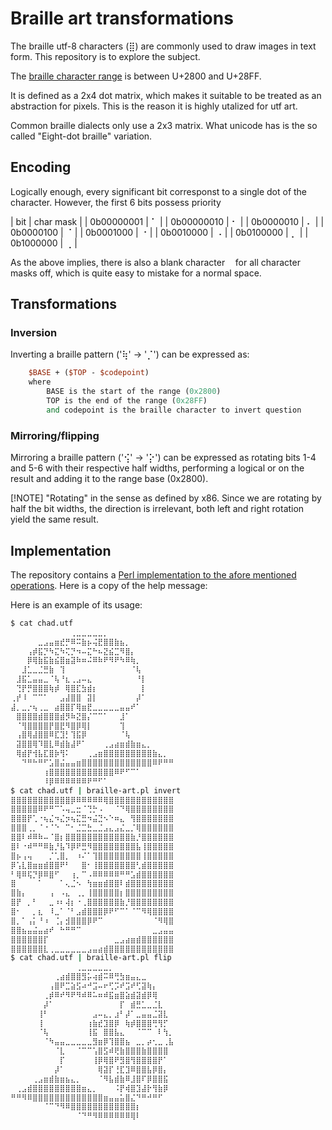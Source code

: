 # Braille art transformations

The braille utf-8 characters (⣿) are commonly used to draw images in text form.
This repository is to explore the subject.

The [braille character range](https://www.unicode.org/charts/PDF/U2800.pdf)
is between U+2800 and U+28FF.

It is defined as a 2x4 dot matrix,
which makes it suitable to be treated as an abstraction for pixels.
This is the reason it is highly utalized for utf art.

Common braille dialects only use a 2x3 matrix.
What unicode has is the so called "Eight-dot braille" variation.

## Encoding
Logically enough,
every significant bit corresponst to a single dot of the character.
However, the first 6 bits possess priority

| bit | char mask |
| 0b00000001 | ⠁ |
| 0b00000010 | ⠂ |
| 0b0000010  | ⠄ |
| 0b0000100  | ⠈ |
| 0b0001000  | ⠐ |
| 0b0010000  | ⠠ |
| 0b0100000  | ⡀ |
| 0b1000000  | ⢀ |

As the above implies,
there is also a blank character `⠀` for all character masks off,
which is quite easy to mistake for a normal space.

## Transformations

### Inversion
Inverting a braille pattern ('⢷' -> '⡈') can be expressed as:
```perl
    $BASE + ($TOP - $codepoint)
    where
        BASE is the start of the range (0x2800)
        TOP is the end of the range (0x28FF)
        and codepoint is the braille character to invert question
```

### Mirroring/flipping
Mirroring a braille pattern ('⢪' -> '⡕') can be expressed as
rotating bits 1-4 and 5-6 with their respective half widths,
performing a logical or on the result and adding it to the range base (0x2800).

[!NOTE]
"Rotating" in the sense as defined by x86.
Since we are rotating by half the bit widths,
the direction is irrelevant,
both left and right rotation yield the same result.

## Implementation
The repository contains a
[Perl implementation to the afore mentioned operations]().
Here is a copy of the help message:


Here is an example of its usage:
```sh
$ cat chad.utf
⠀⠀⠀⠀⠀⠀⠀⠀⠀⠀⠀⢀⣀⣀⣀⣀⣀⡀⠀⠀⠀⠀⠀⠀⠀⠀⠀⠀⠀⠀
⠀⠀⠀⠀⠀⣀⣠⣤⣶⣞⡛⠿⠭⣷⡦⢬⣟⣿⣿⣷⣦⡀⠀⠀⠀⠀⠀⠀⠀⠀
⠀⠀⠀⢠⡾⣯⡙⠳⣍⠳⢍⡙⠲⠤⣍⠓⠦⣝⣮⣉⠻⣿⡄⠀⠀⠀⠀⠀⠀⠀
⠀⠀⠀⡿⢿⣷⣯⣷⣮⣿⣶⣽⠷⠶⠬⠿⠷⠟⠻⠟⠳⠿⢷⡀⠀⠀⠀⠀⠀⠀
⠀⠀⣸⣁⣀⣈⣛⣷⠀⢹⠀⠀⠀⠀⠀⠀⠀⠀⠀⠀⠀⠀⠈⢧⠀⠀⠀⠀⠀⠀
⠀⣸⣯⣁⣤⣤⣀⠈⢧⠘⣆⢀⣠⠤⣄⠀⠀⠀⠀⠀⠀⠀⠀⠘⡇⠀⠀⠀⠀⠀
⠀⢙⡟⡛⣿⣿⣿⢷⡾⠀⢿⣿⣏⣳⣾⡆⠀⠀⠀⠀⠀⠀⠀⠀⡇⠀⠀⠀⠀⠀
⢀⡞⠸⠀⠉⠉⠁⠀⠀⣠⣼⣿⣿⠀⣽⡇⠀⠀⠀⠀⠀⠀⠀⡼⠁⠀⠀⠀⠀⠀
⣼⡀⣀⡐⢦⢀⣀⠀⣴⣿⣿⡏⢿⣶⣟⣀⣀⣀⣀⣀⣤⣤⠞⠁⠀⠀⠀⠀⠀⠀
⠀⣿⣿⣿⣿⣾⣿⣿⣿⣾⡻⠷⣝⣿⡌⠉⠉⠁⠀⠀⣸⠁⠀⠀⠀⠀⠀⠀⠀⠀
⠀⠈⢻⣿⣿⣿⣿⡟⣿⣟⠻⣿⡿⢿⡇⠀⠀⠀⠀⠀⢹⠀⠀⠀⠀⠀⠀⠀⠀⠀
⠀⢠⣿⢿⣼⣿⣿⠿⣏⣹⡃⢹⣯⡿⠀⠀⠀⠀⠀⠀⠈⢧⠀⠀⠀⠀⠀⠀⠀⠀
⠀⣽⣿⣿⢿⠹⣿⣇⠿⣾⣷⣼⠟⠁⠀⠀⠀⢀⣠⣴⣶⣾⣷⣶⣄⡀⠀⠀⠀⠀
⠀⢿⣾⡟⢺⣧⣏⣿⡷⢻⠅⠀⠀⠀⢀⣠⣶⣿⣿⣿⣿⣿⣿⣿⣿⣿⣷⣄⡀⠀
⠀⠀⠙⠛⠓⠛⠋⣡⣿⣬⣤⣤⣶⣿⣿⣿⣿⣿⣿⣿⣿⣿⣿⣿⣿⣿⠿⠟⠛⠛
⠀⠀⠀⠀⠀⠀⢰⣿⣿⣿⣿⣿⣿⣿⣿⣿⣿⣿⣿⠿⠟⠋⠉⠁⠀⠀⠀⠀⠀⠀
⠀⠀⠀⠀⠀⠀⠸⡿⠿⠿⠿⠿⠿⠿⠟⠛⠋⠁⠀⠀⠀⠀⠀⠀⠀⠀⠀⠀⠀⠀
$ cat chad.utf | braille-art.pl invert
⣿⣿⣿⣿⣿⣿⣿⣿⣿⣿⣿⡿⠿⠿⠿⠿⠿⢿⣿⣿⣿⣿⣿⣿⣿⣿⣿⣿⣿⣿
⣿⣿⣿⣿⣿⠿⠟⠛⠉⠡⢤⣀⣒⠈⢙⡓⠠⠀⠀⠈⠙⢿⣿⣿⣿⣿⣿⣿⣿⣿
⣿⣿⣿⡟⢁⠐⢦⣌⠲⣌⡲⢦⣍⣛⠲⣬⣙⠢⠑⠶⣄⠀⢻⣿⣿⣿⣿⣿⣿⣿
⣿⣿⣿⢀⡀⠈⠐⠈⠑⠀⠉⠂⣈⣉⣓⣀⣈⣠⣄⣠⣌⣀⡈⢿⣿⣿⣿⣿⣿⣿
⣿⣿⠇⠾⠿⠷⠤⠈⣿⡆⣿⣿⣿⣿⣿⣿⣿⣿⣿⣿⣿⣿⣷⡘⣿⣿⣿⣿⣿⣿
⣿⠇⠐⠾⠛⠛⠿⣷⡘⣧⠹⡿⠟⣛⠻⣿⣿⣿⣿⣿⣿⣿⣿⣧⢸⣿⣿⣿⣿⣿
⣿⡦⢠⢤⠀⠀⠀⡈⢁⣿⡀⠀⠰⠌⠁⢹⣿⣿⣿⣿⣿⣿⣿⣿⢸⣿⣿⣿⣿⣿
⡿⢡⣇⣿⣶⣶⣾⣿⣿⠟⠃⠀⠀⣿⠂⢸⣿⣿⣿⣿⣿⣿⣿⢃⣾⣿⣿⣿⣿⣿
⠃⢿⠿⢯⡙⡿⠿⣿⠋⠀⠀⢰⡀⠉⠠⠿⠿⠿⠿⠿⠛⠛⣡⣾⣿⣿⣿⣿⣿⣿
⣿⠀⠀⠀⠀⠁⠀⠀⠀⠁⢄⣈⠢⠀⢳⣶⣶⣾⣿⣿⠇⣾⣿⣿⣿⣿⣿⣿⣿⣿
⣿⣷⡄⠀⠀⠀⠀⢠⠀⠠⣄⠀⢀⡀⢸⣿⣿⣿⣿⣿⡆⣿⣿⣿⣿⣿⣿⣿⣿⣿
⣿⡟⠀⡀⠃⠀⠀⣀⠰⠆⢼⡆⠐⢀⣿⣿⣿⣿⣿⣿⣷⡘⣿⣿⣿⣿⣿⣿⣿⣿
⣿⠂⠀⠀⡀⣆⠀⠸⣀⠁⠈⠃⣠⣾⣿⣿⣿⡿⠟⠋⠉⠁⠈⠉⠻⢿⣿⣿⣿⣿
⣿⡀⠁⢠⡅⠘⠰⠀⢈⡄⣺⣿⣿⣿⡿⠟⠉⠀⠀⠀⠀⠀⠀⠀⠀⠀⠈⠻⢿⣿
⣿⣿⣦⣤⣬⣤⣴⠞⠀⠓⠛⠛⠉⠀⠀⠀⠀⠀⠀⠀⠀⠀⠀⠀⠀⠀⣀⣠⣤⣤
⣿⣿⣿⣿⣿⣿⡏⠀⠀⠀⠀⠀⠀⠀⠀⠀⠀⠀⠀⣀⣠⣴⣶⣾⣿⣿⣿⣿⣿⣿
⣿⣿⣿⣿⣿⣿⣇⢀⣀⣀⣀⣀⣀⣀⣠⣤⣴⣾⣿⣿⣿⣿⣿⣿⣿⣿⣿⣿⣿⣿
$ cat chad.utf | braille-art.pl flip
⠀⠀⠀⠀⠀⠀⠀⠀⠀⠀⠀⠀⢀⣀⣀⣀⣀⣀⡀⠀⠀⠀⠀⠀⠀⠀⠀⠀⠀⠀
⠀⠀⠀⠀⠀⠀⠀⠀⢀⣴⣾⣿⣿⣻⡥⢴⣾⠭⠿⢛⣳⣶⣤⣄⣀⠀⠀⠀⠀⠀
⠀⠀⠀⠀⠀⠀⠀⢠⣿⠟⣉⣵⣫⠴⠚⣩⠤⠖⢋⡩⠞⣩⠞⢋⣽⢷⡄⠀⠀⠀
⠀⠀⠀⠀⠀⠀⢀⡾⠿⠞⠻⠟⠻⠾⠿⠥⠶⠾⣯⣶⣿⣵⣾⣽⣾⡿⢿⠀⠀⠀
⠀⠀⠀⠀⠀⠀⡼⠁⠀⠀⠀⠀⠀⠀⠀⠀⠀⠀⠀⠀⡏⠀⣾⣛⣁⣀⣈⣇⠀⠀
⠀⠀⠀⠀⠀⢸⠃⠀⠀⠀⠀⠀⠀⠀⠀⣠⠤⣄⡀⣰⠃⡼⠁⣀⣤⣤⣈⣽⣇⠀
⠀⠀⠀⠀⠀⢸⠀⠀⠀⠀⠀⠀⠀⠀⢰⣷⣞⣹⣿⡿⠀⢷⡾⣿⣿⣿⢛⢻⡋⠀
⠀⠀⠀⠀⠀⠈⢧⠀⠀⠀⠀⠀⠀⠀⢸⣯⠀⣿⣿⣧⣄⠀⠀⠈⠉⠉⠀⠇⢳⡀
⠀⠀⠀⠀⠀⠀⠈⠳⣤⣤⣀⣀⣀⣀⣀⣻⣶⡿⢹⣿⣿⣦⠀⣀⡀⡴⢂⣀⢀⣧
⠀⠀⠀⠀⠀⠀⠀⠀⠈⣇⠀⠀⠈⠉⠉⢡⣿⣫⠾⢟⣷⣿⣿⣿⣷⣿⣿⣿⣿⠀
⠀⠀⠀⠀⠀⠀⠀⠀⠀⡏⠀⠀⠀⠀⠀⢸⡿⢿⣿⠟⣻⣿⢻⣿⣿⣿⣿⡟⠁⠀
⠀⠀⠀⠀⠀⠀⠀⠀⡼⠁⠀⠀⠀⠀⠀⠀⢿⣽⡏⢘⣏⣹⠿⣿⣿⣧⡿⣿⡄⠀
⠀⠀⠀⠀⢀⣠⣶⣾⣷⣶⣦⣄⡀⠀⠀⠀⠈⠻⣧⣾⣷⠿⣸⣿⠏⡿⣿⣿⣯⠀
⠀⢀⣠⣾⣿⣿⣿⣿⣿⣿⣿⣿⣿⣶⣄⡀⠀⠀⠀⠨⡟⢾⣿⣹⣼⡗⢻⣷⡿⠀
⠛⠛⠻⠿⣿⣿⣿⣿⣿⣿⣿⣿⣿⣿⣿⣿⣿⣶⣤⣤⣥⣿⣌⠙⠛⠚⠛⠋⠀⠀
⠀⠀⠀⠀⠀⠀⠈⠉⠙⠻⠿⣿⣿⣿⣿⣿⣿⣿⣿⣿⣿⣿⣿⡆⠀⠀⠀⠀⠀⠀
⠀⠀⠀⠀⠀⠀⠀⠀⠀⠀⠀⠀⠈⠙⠛⠻⠿⠿⠿⠿⠿⠿⢿⠇⠀⠀⠀⠀⠀⠀

```
